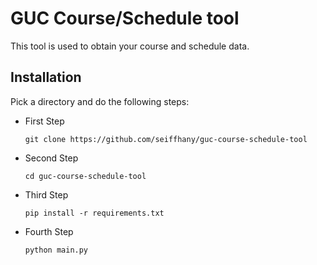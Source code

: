 # GUC Course/Schedule tool

This tool is used to obtain your course and schedule data.

## Installation
Pick a directory and do the following steps:

* First Step

   ```commandline
   git clone https://github.com/seiffhany/guc-course-schedule-tool
   ```
   
* Second Step

   ```commandline
   cd guc-course-schedule-tool
   ```

* Third Step

   ```commandline
   pip install -r requirements.txt
   ```
   
* Fourth Step

   ```commandline
   python main.py
   ```
